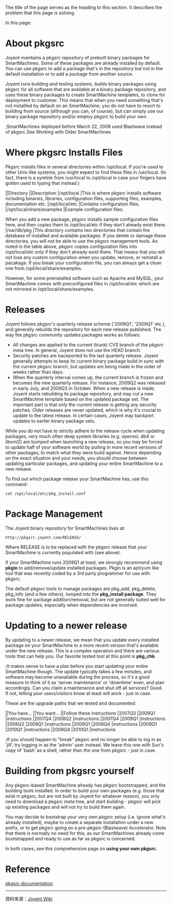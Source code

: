 The title of the page serves as the heading to this section. It describes the problem that this page is solving.

In this page:

About pkgsrc
===

Joyent maintains a pkgsrc repository of prebuilt binary packages for SmartMachines. Some of these packages are already installed by default. You can use pkgsrc to add a package that's in the repository but not in the default installation or to add a package from another source.

Joyent runs building and testing systems, builds binary packages using pkgsrc for all software that are available at a binary package repository, and uses these binary packages to create SmartMachine templates, to clone for deployment to customer. This means that when you need something that's not installled by default on an SmartMachine, you do not have to resort to building from source (although you can, of course), but can simply use our binary package repository and/or employ pkgsrc to build your own.

;SmartMachines deployed before March 22, 2008 used Blastwave instead of pkgsrc.See Working with Older SmartMachines

Where pkgsrc Installs Files
===

Pkgsrc installs files in several directories within /opt/local. If you're used to other Unix-like systems, you might expect to find these files in /usr/local. (In fact, there is a symlink from /usr/local to /opt/local in case your fingers have gotten used to typing that instead.)

||Directory	 ||Description
|/opt/local	 |This is where pkgsrc installs software including binaries, libraries, configuration files, supporting files, examples, documentation etc.
|/opt/local/etc	 |Contains configuration files.
|/opt/local/share/examples	 |Example configuration files.

When you add a new package, pkgsrc installs sample configuration files here, and then copies them to /opt/local/etc if they don't already exist there.
|/var/db/pkg	 |This directory contains two directories that contain the database of installed and available packages. If you delete or damage these directories, you will not be able to use the pkgsrc management tools.
As noted in the table above, pkgsrc copies configuration files into /opt/local/etc only if they don't already exist there. That means that you will not lose any custom configuration when you update, remove, or reinstall a pacakage. If you break your configuration file, you can always get a clean one from /opt/local/share/examples.

However, for some preinstalled software such as Apache and MySQL, your SmartMachine comes with preconfigured files in /opt/local/etc which are not mirrored in /opt/local/share/examples.

Releases
===

Joyent follows pkgsrc's quarterly release scheme ('2009Q1', '2009Q1' etc.), and generally rebuilds the repository for each new release published. The way the pkgsrc community updates packages works as follows:

*  All changes are applied to the current (trunk) CVS branch of the pkgsrc meta tree. In general, Joyent does not use the HEAD branch.
*  Security patches are backported to the last quarterly release. Joyent generally attempts to keep its current binary package build in sync with the current pkgsrc branch, but updates are being made in the order of weeks rather than days.
*  When the quarterly interval comes up, the current branch is frozen and becomes the new quarterly release. For instance, 2009Q2 was released in early July, and 2009Q3 in October. When a new release is made, Joyent starts rebuilding its package repository, and may cut a new SmartMachine template based on the updated package set.
The important part is that only the current release is getting any security patches. Older releases are never updated, which is why it's crucial to update to the latest release. In certain cases, Joyent may backport updates to earlier binary package sets.

While you do not have to strictly adhere to the release cycle when updating packages, very much often deep system libraries (e.g. openssl, db4 or libxml2) are bumped when launching a new release, so you may be forced to update half of your software world by pulling in more recent versions of other packages, to match what they were build against. Hence depending on the exact situation and your needs, you should choose between updating particular packages, and updating your entire SmartMachine to a new release.

To find out which package release your SmartMachine has, use this command:


```
cat /opt/local/etc/pkg_install.conf
```


Package Management
===

The Joyent binary repository for SmartMachines lives at:



```
http://pkgsrc.joyent.com/RELEASE/
```



Where RELEASE is to be replaced with the pkgsrc release that your SmartMachine is currently populated with (see above).

If your SmartMachine runs 2009Q1 at least, we strongly recommend using __pkgin__ to add/remove/update installed packages. Pkgin is an apt/yum like tool that was recently coded by a 3rd party programmer for use with pkgsrc.

The default pkgsrc tools to manage packages are pkg_add, pkg_delete, pkg_info (and a few others), lumped into the __pkg_install package__. They work fine for package addition/removal, but are not generally suited well for package updates, especially when dependencies are involved.

Updating to a newer release
===

By updating to a newer release, we mean that you update every installed package on your SmartMachine to a more recent version that's available under the new release. This is a complex operation and there are various tools that can help you. Our favorite tested tool at this point is __pkg_chk__.


;It makes sense to have a plan before you start updating your entire SmartMachine though. The update typically takes a few minutes, and software may become unavailable during the process, so it's a good measure to think of it as 'server maintenance' or 'downtime' even, and plan accordingly. Can you claim a maintenance and shut off all services? Good. If not, letting your users/visitors know at least will work - just in case.

These are the upgrade paths that we tested and documented:

||You have...	 ||You want...	 ||Follow these instructions
|2007Q3	 |2009Q1	|instructions
|2007Q4	 |2008Q2	|instructions
|2007Q4	 |2009Q1	|instructions
|2008Q2	 |2009Q1	|instructions
|2009Q1	 |2009Q4	|instructions
|2009Q1	 |2010Q1	|instructions
|2009Q4	 |2010Q1	|instructions

;If you should happen to "break" pkgsrc and no longer be able to log in as 'jill', try logging in as the 'admin' user instead. We leave this one with Sun's copy of 'bash' as a shell, rather than the one from pkgsrc - just in case.

Building from pkgsrc yourself
===

Any pkgsrc-based SmartMachine already has pkgsrc bootstrapped, and the building tools installed. In order to build your own packages (e.g. those that exist in pkgsrc, but are not built by Joyent for whatever reason), you only need to download a pkgsrc meta tree, and start building - pkgsrc will pick up existing packages and will not try to build them again.

You may decide to bootstrap your very own pkgsrc setup (i.e. ignore what's already installed), maybe to create a separate installation under a new prefix, or to get pkgsrc going on a pre-pkgsrc (Blastwave) Accelerator. Note that there is normally no need for this, as our SmartMachines already come bootstrapped and ready to use as far as pkgsrc is concerned.

In both cases, see this comprehensive page on __using your own pkgsrc__.

Reference
===

[pkgsrc documentation](http://www.netbsd.org/docs/pkgsrc/)




----
資料來源：[Joyent Wiki](http://wiki.joyent.com/display/www/Documentation+Home)
